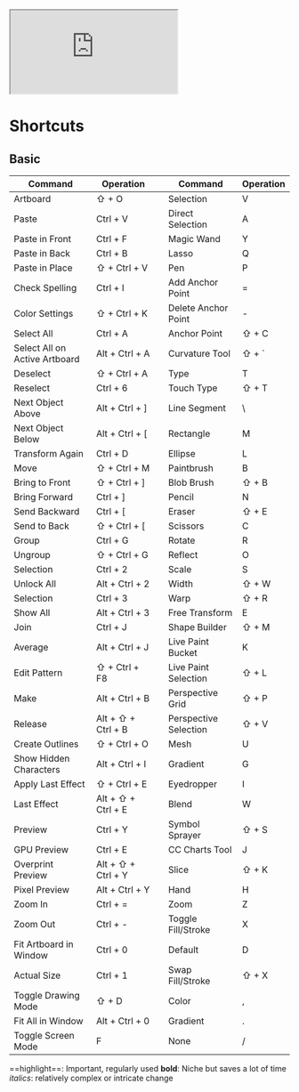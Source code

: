 <iframe src="https://www.youtube.com/embed/Ib8UBwu3yGA?si=tR0wwQOa_iqsh_u6" title="YouTube video player"  allow="accelerometer; autoplay; clipboard-write; encrypted-media; gyroscope; picture-in-picture; web-share" allowfullscreen></iframe>

# Shortcuts

## Basic

| Command                       | Operation          |     | Command               | Operation |
| ----------------------------- | ------------------ | --- | --------------------- | --------- |
| Artboard                      | ⇧ + O              |     | Selection             | V         |
| Paste                         | Ctrl + V           |     | Direct Selection      | A         |
| Paste in Front                | Ctrl + F           |     | Magic Wand            | Y         |
| Paste in Back                 | Ctrl + B           |     | Lasso                 | Q         |
| Paste in Place                | ⇧ + Ctrl + V       |     | Pen                   | P         |
| Check Spelling                | Ctrl + I           |     | Add Anchor Point      | =         |
| Color Settings                | ⇧ + Ctrl + K       |     | Delete Anchor Point   | -         |
| Select All                    | Ctrl + A           |     | Anchor Point          | ⇧ + C     |
| Select All on Active Artboard | Alt + Ctrl + A     |     | Curvature Tool        | ⇧ + `     |
| Deselect                      | ⇧ + Ctrl + A       |     | Type                  | T         |
| Reselect                      | Ctrl + 6           |     | Touch Type            | ⇧ + T     |
| Next Object Above             | Alt + Ctrl + ]     |     | Line Segment          | \\        |
| Next Object Below             | Alt + Ctrl + [     |     | Rectangle             | M         |
| Transform Again               | Ctrl + D           |     | Ellipse               | L         |
| Move                          | ⇧ + Ctrl + M       |     | Paintbrush            | B         |
| Bring to Front                | ⇧ + Ctrl + ]       |     | Blob Brush            | ⇧ + B     |
| Bring Forward                 | Ctrl + ]           |     | Pencil                | N         |
| Send Backward                 | Ctrl + [           |     | Eraser                | ⇧ + E     |
| Send to Back                  | ⇧ + Ctrl + [       |     | Scissors              | C         |
| Group                         | Ctrl + G           |     | Rotate                | R         |
| Ungroup                       | ⇧ + Ctrl + G       |     | Reflect               | O         |
| Selection                     | Ctrl + 2           |     | Scale                 | S         |
| Unlock All                    | Alt + Ctrl + 2     |     | Width                 | ⇧ + W     |
| Selection                     | Ctrl + 3           |     | Warp                  | ⇧ + R     |
| Show All                      | Alt + Ctrl + 3     |     | Free Transform        | E         |
| Join                          | Ctrl + J           |     | Shape Builder         | ⇧ + M     |
| Average                       | Alt + Ctrl + J     |     | Live Paint Bucket     | K         |
| Edit Pattern                  | ⇧ + Ctrl + F8      |     | Live Paint Selection  | ⇧ + L     |
| Make                          | Alt + Ctrl + B     |     | Perspective Grid      | ⇧ + P     |
| Release                       | Alt + ⇧ + Ctrl + B |     | Perspective Selection | ⇧ + V     |
| Create Outlines               | ⇧ + Ctrl + O       |     | Mesh                  | U         |
| Show Hidden Characters        | Alt + Ctrl + I     |     | Gradient              | G         |
| Apply Last Effect             | ⇧ + Ctrl + E       |     | Eyedropper            | I         |
| Last Effect                   | Alt + ⇧ + Ctrl + E |     | Blend                 | W         |
| Preview                       | Ctrl + Y           |     | Symbol Sprayer        | ⇧ + S     |
| GPU Preview                   | Ctrl + E           |     | CC Charts Tool        | J         |
| Overprint Preview             | Alt + ⇧ + Ctrl + Y |     | Slice                 | ⇧ + K     |
| Pixel Preview                 | Alt + Ctrl + Y     |     | Hand                  | H         |
| Zoom In                       | Ctrl + =           |     | Zoom                  | Z         |
| Zoom Out                      | Ctrl + -           |     | Toggle Fill/Stroke    | X         |
| Fit Artboard in Window        | Ctrl + 0           |     | Default               | D         |
| Actual Size                   | Ctrl + 1           |     | Swap Fill/Stroke      | ⇧ + X     |
| Toggle Drawing Mode           | ⇧ + D              |     | Color                 | ,         |
| Fit All in Window             | Alt + Ctrl + 0     |     | Gradient              | .         |
| Toggle Screen Mode            | F                  |     | None                  | /         |


==highlight==: Important, regularly used
**bold**: Niche but saves a lot of time
*italics*: relatively complex or intricate change